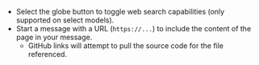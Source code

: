 - Select the globe button to toggle web search capabilities (only supported on select models).
- Start a message with a URL (`https://...`) to include the content of the page in your message.
  - GitHub links will attempt to pull the source code for the file referenced.

